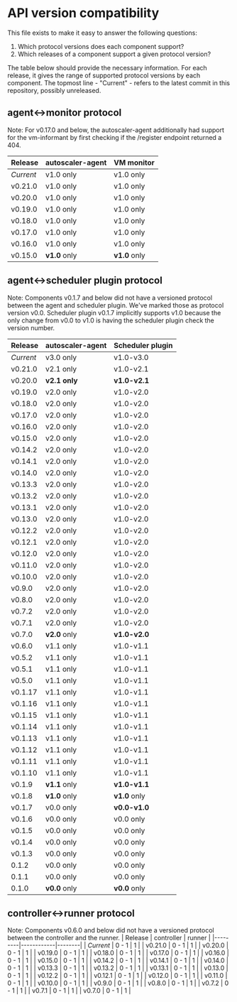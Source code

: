 # API version compatibility

This file exists to make it easy to answer the following questions:

1. Which protocol versions does each component support?
2. Which releases of a component support a given protocol version?

The table below should provide the necessary information. For each release, it gives the range of
supported protocol versions by each component. The topmost line - "Current" - refers to the latest
commit in this repository, possibly unreleased.

## agent<->monitor protocol

Note: For v0.17.0 and below, the autoscaler-agent additionally had support for the vm-informant by
first checking if the /register endpoint returned a 404.

| Release | autoscaler-agent | VM monitor |
|---------|------------------|------------|
| _Current_ | v1.0 only | v1.0 only |
| v0.21.0 | v1.0 only | v1.0 only |
| v0.20.0 | v1.0 only | v1.0 only |
| v0.19.0 | v1.0 only | v1.0 only |
| v0.18.0 | v1.0 only | v1.0 only |
| v0.17.0 | v1.0 only | v1.0 only |
| v0.16.0 | v1.0 only | v1.0 only |
| v0.15.0 | **v1.0** only | **v1.0** only |

## agent<->scheduler plugin protocol

Note: Components v0.1.7 and below did not have a versioned protocol between the agent and scheduler
plugin. We've marked those as protocol version v0.0. Scheduler plugin v0.1.7 implicitly supports
v1.0 because the only change from v0.0 to v1.0 is having the scheduler plugin check the version
number.

| Release | autoscaler-agent | Scheduler plugin |
|---------|------------------|------------------|
| _Current_ | v3.0 only | v1.0-v3.0 |
| v0.21.0 | v2.1 only | v1.0-v2.1 |
| v0.20.0 | **v2.1 only** | **v1.0-v2.1** |
| v0.19.0 | v2.0 only | v1.0-v2.0 |
| v0.18.0 | v2.0 only | v1.0-v2.0 |
| v0.17.0 | v2.0 only | v1.0-v2.0 |
| v0.16.0 | v2.0 only | v1.0-v2.0 |
| v0.15.0 | v2.0 only | v1.0-v2.0 |
| v0.14.2 | v2.0 only | v1.0-v2.0 |
| v0.14.1 | v2.0 only | v1.0-v2.0 |
| v0.14.0 | v2.0 only | v1.0-v2.0 |
| v0.13.3 | v2.0 only | v1.0-v2.0 |
| v0.13.2 | v2.0 only | v1.0-v2.0 |
| v0.13.1 | v2.0 only | v1.0-v2.0 |
| v0.13.0 | v2.0 only | v1.0-v2.0 |
| v0.12.2 | v2.0 only | v1.0-v2.0 |
| v0.12.1 | v2.0 only | v1.0-v2.0 |
| v0.12.0 | v2.0 only | v1.0-v2.0 |
| v0.11.0 | v2.0 only | v1.0-v2.0 |
| v0.10.0 | v2.0 only | v1.0-v2.0 |
| v0.9.0 | v2.0 only | v1.0-v2.0 |
| v0.8.0 | v2.0 only | v1.0-v2.0 |
| v0.7.2 | v2.0 only | v1.0-v2.0 |
| v0.7.1 | v2.0 only | v1.0-v2.0 |
| v0.7.0 | **v2.0** only | **v1.0-v2.0** |
| v0.6.0 | v1.1 only | v1.0-v1.1 |
| v0.5.2 | v1.1 only | v1.0-v1.1 |
| v0.5.1 | v1.1 only | v1.0-v1.1 |
| v0.5.0 | v1.1 only | v1.0-v1.1 |
| v0.1.17 | v1.1 only | v1.0-v1.1 |
| v0.1.16 | v1.1 only | v1.0-v1.1 |
| v0.1.15 | v1.1 only | v1.0-v1.1 |
| v0.1.14 | v1.1 only | v1.0-v1.1 |
| v0.1.13 | v1.1 only | v1.0-v1.1 |
| v0.1.12 | v1.1 only | v1.0-v1.1 |
| v0.1.11 | v1.1 only | v1.0-v1.1 |
| v0.1.10 | v1.1 only | v1.0-v1.1 |
| v0.1.9 | **v1.1** only | **v1.0-v1.1** |
| v0.1.8 | **v1.0** only | **v1.0** only |
| v0.1.7 | v0.0 only | **v0.0-v1.0** |
| v0.1.6 | v0.0 only | v0.0 only |
| v0.1.5 | v0.0 only | v0.0 only |
| v0.1.4 | v0.0 only | v0.0 only |
| v0.1.3 | v0.0 only | v0.0 only |
| 0.1.2 | v0.0 only | v0.0 only |
| 0.1.1 | v0.0 only | v0.0 only |
| 0.1.0 | **v0.0** only | **v0.0** only |

## controller<->runner protocol

Note: Components v0.6.0 and below did not have a versioned protocol between the controller and the runner.
| Release | controller | runner |
|---------|------------|--------|
| _Current_ | 0 - 1 | 1 |
| v0.21.0 | 0 - 1 | 1 |
| v0.20.0 | 0 - 1 | 1 |
| v0.19.0 | 0 - 1 | 1 |
| v0.18.0 | 0 - 1 | 1 |
| v0.17.0 | 0 - 1 | 1 |
| v0.16.0 | 0 - 1 | 1 |
| v0.15.0 | 0 - 1 | 1 |
| v0.14.2 | 0 - 1 | 1 |
| v0.14.1 | 0 - 1 | 1 |
| v0.14.0 | 0 - 1 | 1 |
| v0.13.3 | 0 - 1 | 1 |
| v0.13.2 | 0 - 1 | 1 |
| v0.13.1 | 0 - 1 | 1 |
| v0.13.0 | 0 - 1 | 1 |
| v0.12.2 | 0 - 1 | 1 |
| v0.12.1 | 0 - 1 | 1 |
| v0.12.0 | 0 - 1 | 1 |
| v0.11.0 | 0 - 1 | 1 |
| v0.10.0 | 0 - 1 | 1 |
| v0.9.0 | 0 - 1 | 1 |
| v0.8.0 | 0 - 1 | 1 |
| v0.7.2 | 0 - 1 | 1 |
| v0.7.1 | 0 - 1 | 1 |
| v0.7.0 | 0 - 1 | 1 |
